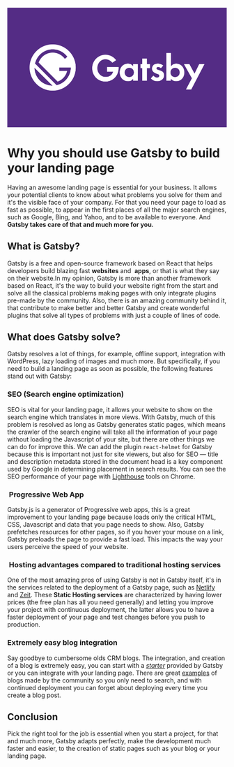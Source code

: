 ![Gatsby](images/gatsby.png)

# Why you should use Gatsby to build your landing page
Having an awesome landing page is essential for your business. It allows your potential clients to know about what problems you solve for them and it's the visible face of your company. For that you need your page to load as fast as possible, to appear in the first places of all the major search engines, such as Google, Bing, and Yahoo, and to be available to everyone. And **Gatsby takes care of that and much more for you.**

## What is Gatsby?
Gatsby is a free and open-source framework based on React that helps developers build blazing fast **websites** and  **apps**, or that is what they say on their website.In my opinion, Gatsby is more than another framework based on React, it's the way to build your website right from the start and solve all the classical problems making pages with only integrate plugins pre-made by the community. Also, there is an amazing community behind it, that contribute to make better and better Gatsby and create wonderful plugins that solve all types of problems with just a couple of lines of code.

## What does Gatsby solve?
Gatsby resolves a lot of things, for example, offline support, integration with WordPress, lazy loading of images and much more. But specifically, if you need to build a landing page as soon as possible, the following features stand out with Gatsby:

### SEO (Search engine optimization)
SEO is vital for your landing page, it allows your website to show on the search engine which translates in more views. With Gatsby, much of this problem is resolved as long as Gatsby generates static pages, which means the crawler of the search engine will take all the information of your page without loading the Javascript of your site, but there are other things we can do for improve this. We can add the plugin `react-helmet` for Gatsby because this is important not just for site viewers, but also for SEO — title and description metadata stored in the document head is a key component used by Google in determining placement in search results. You can see the SEO performance of your page with [Lighthouse](https://developers.google.com/web/tools/lighthouse) tools on Chrome.

###  Progressive Web App
Gatsby.js is a generator of Progressive web apps, this is a great improvement to your landing page because loads only the critical HTML, CSS, Javascript and data that you page needs to show. Also, Gatsby prefetches resources for other pages, so if you hover your mouse on a link, Gatsby preloads the page to provide a fast load. This impacts the way your users perceive the speed of your website.

###  Hosting advantages compared to traditional hosting services
One of the most amazing pros of using Gatsby is not in Gatsby itself, it's in the services related to the deployment of a Gatsby page, such as [Netlify](https://www.gatsbyjs.org/docs/deploying-to-netlify/) and [Zeit](https://zeit.co/). These **Static Hosting services** are characterized by having lower prices (the free plan has all you need generally) and letting you improve your project with continuous deployment, the latter allows you to have a faster deployment of your page and test changes before you push to production.

### Extremely easy blog integration
Say goodbye to cumbersome olds CRM blogs. The integration, and creation of a blog is extremely easy, you can start with a [*starter*]([https://www.gatsbyjs.org/starters/gatsbyjs/gatsby-starter-blog/](https://www.gatsbyjs.org/starters/gatsbyjs/gatsby-starter-blog/)) provided by Gatsby or you can integrate with your landing page. There are great [examples]([https://github.com/wp-graphql/gatsby-wpgraphql-blog-example](https://github.com/wp-graphql/gatsby-wpgraphql-blog-example)) of blogs made by the community so you only need to search, and with continued deployment you can forget about deploying every time you create a blog post.


## Conclusion
Pick the right tool for the job is essential when you start a project, for that and much more, Gatsby adapts perfectly, make the development much faster and easier, to the creation of static pages such as your blog or your landing page.